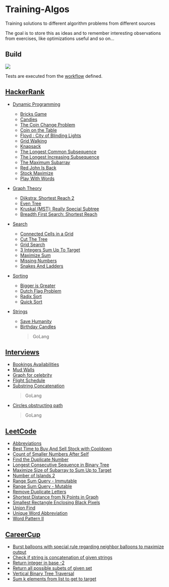 # Training-Algos

Training solutions to different algorithm problems from different sources

The goal is to store this as ideas and to remember interesting observations from exercises, like optimizations useful and so on...

## Build

![](https://github.com/damien75/Training-Algos/workflows/Algorithms/badge.svg)

Tests are executed from the [workflow](.github/workflows/ci-workflow.yaml) defined.

## [HackerRank](HackerRank)

* [Dynamic Programming](HackerRank/dynamic_programming)

  * [Bricks Game](HackerRank/dynamic_programming/bricks_game.py)
  * [Candies](HackerRank/dynamic_programming/candies.py)
  * [The Coin Change Problem](HackerRank/dynamic_programming/coin_change.py)
  * [Coin on the Table](HackerRank/dynamic_programming/coin_on_the_table.py)
  * [Floyd : City of Blinding Lights](HackerRank/dynamic_programming/floyd_warshall.py)
  * [Grid Walking](HackerRank/dynamic_programming/grid_walking.py)
  * [Knapsack](HackerRank/dynamic_programming/knapsack.py)
  * [The Longest Common Subsequence](HackerRank/dynamic_programming/longest_common_subsequence.py)
  * [The Longest Increasing Subsequence](HackerRank/dynamic_programming/longest_increasing_subsequence.py)
  * [The Maximum Subarray](HackerRank/dynamic_programming/max_sub_array.py)
  * [Red John Is Back](HackerRank/dynamic_programming/red_john_is_back.py)
  * [Stock Maximize](HackerRank/dynamic_programming/maximize_stock.py)
  * [Play With Words](HackerRank/dynamic_programming/palindrome_subsequences.py)

* [Graph Theory](HackerRank/graph_theory)

  * [Djikstra: Shortest Reach 2](HackerRank/graph_theory/djikstra_shortest_path.py)
  * [Even Tree](HackerRank/graph_theory/even_tree.py)
  * [Kruskal (MST): Really Special Subtree](HackerRank/graph_theory/kruskal_mst.py)
  * [Breadth First Search: Shortest Reach](HackerRank/graph_theory/shortest_reach.py)

* [Search](HackerRank/search)

  * [Connected Cells in a Grid](HackerRank/search/connected_cells_in_grid.py)
  * [Cut The Tree](HackerRank/search/cut_the_tree.py)
  * [Grid Search](HackerRank/search/grid_search.py)
  * [3 Integers Sum Up To Target](HackerRank/search/integers_sum_to_target.py)
  * [Maximize Sum](HackerRank/search/max_mod_sum.py)
  * [Missing Numbers](HackerRank/search/missing_numbers.py)
  * [Snakes And Ladders](HackerRank/search/snakes_and_ladders.py)

* [Sorting](HackerRank/sorting)

  * [Bigger is Greater](HackerRank/sorting/bigger_is_greater.py)
  * [Dutch Flag Problem](HackerRank/sorting/dutch_flag_problem.py)
  * [Radix Sort](HackerRank/sorting/lsd_radix_sort.py)
  * [Quick Sort](HackerRank/sorting/quick_sort.py)

* [Strings](HackerRank/strings)

  * [Save Humanity](HackerRank/strings/save_humanity.py)
  * [Birthday Candles](go/src/hackerrank/candles.go)
    > GoLang

## [Interviews](interviews)

* [Bookings Availabilities](interviews/bookings_availabilities.py)
* [Mud Walls](interviews/mud_wall.py)
* [Graph for celebrity](interviews/celebrity_graph.py)
* [Flight Schedule](interviews/flight_schedule.py)
* [Substring Concatenation](go/src/interviews/substring_concatenation.go)
  > GoLang
* [Circles obstructing path](go/src/interviews/circles_obstruct_path.go)
  > GoLang

## [LeetCode](LeetCode)

* [Abbreviations](LeetCode/abbreviation.py)
* [Best Time to Buy And Sell Stock with Cooldown](LeetCode/max_stock_with_cooldown.py)
* [Count of Smaller Numbers After Self](LeetCode/count_smaller_after_self.py)
* [Find the Duplicate Number](LeetCode/find_duplicate.py)
* [Longest Consecutive Sequence in Binary Tree](LeetCode/binary_tree_longest_sequence.py)
* [Maximize Size of Subarray to Sum Up to Target](LeetCode/max_size_sum_to_target.py)
* [Number of Islands 2](LeetCode/nb_islands.py)
* [Range Sum Query - Immutable](LeetCode/immutable_range_sum_query.py)
* [Range Sum Query - Mutable](LeetCode/mutable_range_sum_query.py)
* [Remove Duplicate Letters](LeetCode/duplicate_letters.py)
* [Shortest Distance from N Points in Graph](LeetCode/shortest_distance_in_grid.py)
* [Smallest Rectangle Enclosing Black Pixels](LeetCode/smallest_rectangle_enclosing.py)
* [Union Find](LeetCode/union_find.py)
* [Unique Word Abbreviation](LeetCode/abbreviate_word.py)
* [Word Pattern II](LeetCode/word_pattern.py)

## [CareerCup](CareerCup)

* [Burst balloons with special rule regarding neighbor balloons to maximize output](CareerCup/burst_balloons.py)
* [Check if string is concatenation of given strings](CareerCup/concatenation_in_set.py)
* [Return integer in base -2](CareerCup/negabinary.py)
* [Return all possible subets of given set](CareerCup/power_set.py)
* [Vertical Binary Tree Traversal](CareerCup/side_view_tree.py)
* [Sum k elements from list to get to target](CareerCup/sum_of_elements_to_target.py)
